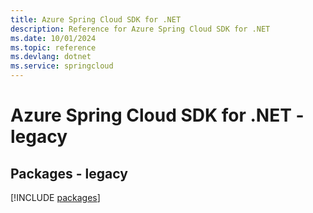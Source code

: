 ```yaml
---
title: Azure Spring Cloud SDK for .NET
description: Reference for Azure Spring Cloud SDK for .NET
ms.date: 10/01/2024
ms.topic: reference
ms.devlang: dotnet
ms.service: springcloud
---
```

# Azure Spring Cloud SDK for .NET - legacy
## Packages - legacy
[!INCLUDE [packages](spring-cloud-index.md)]